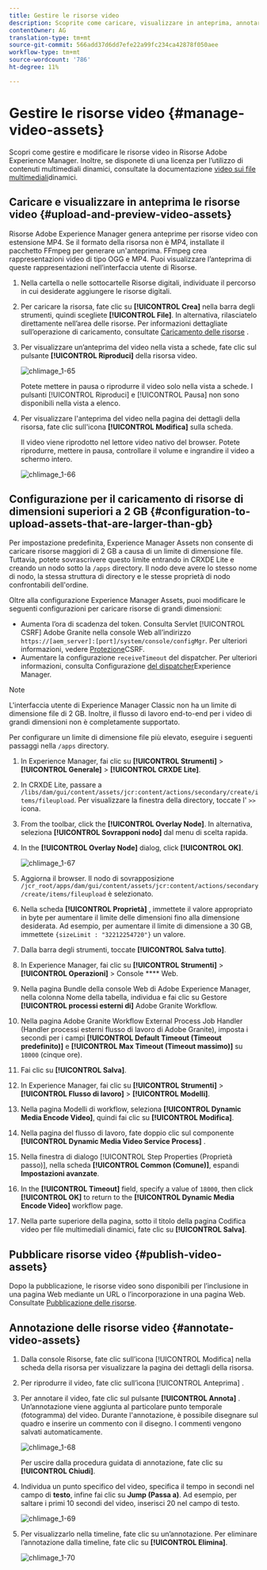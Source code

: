 ```yaml
---
title: Gestire le risorse video
description: Scoprite come caricare, visualizzare in anteprima, annotare e pubblicare risorse video.
contentOwner: AG
translation-type: tm+mt
source-git-commit: 566add37d6dd7efe22a99fc234ca42878f050aee
workflow-type: tm+mt
source-wordcount: '786'
ht-degree: 11%

---
```



# Gestire le risorse video {#manage-video-assets}

Scopri come gestire e modificare le risorse video in Risorse Adobe Experience Manager. Inoltre, se disponete di una licenza per l’utilizzo di contenuti multimediali dinamici, consultate la documentazione [video sui file multimediali](/help/assets/video.md)dinamici.

## Caricare e visualizzare in anteprima le risorse video {#upload-and-preview-video-assets}

Risorse Adobe Experience Manager genera anteprime per risorse video con estensione MP4. Se il formato della risorsa non è MP4, installate il pacchetto FFmpeg per generare un&#39;anteprima. FFmpeg crea rappresentazioni video di tipo OGG e MP4. Puoi visualizzare l’anteprima di queste rappresentazioni nell’interfaccia utente di Risorse.

1. Nella cartella o nelle sottocartelle Risorse digitali, individuate il percorso in cui desiderate aggiungere le risorse digitali.
1. Per caricare la risorsa, fate clic su **[!UICONTROL Crea]** nella barra degli strumenti, quindi scegliete **[!UICONTROL File]**. In alternativa, rilasciatelo direttamente nell’area delle risorse. Per informazioni dettagliate sull’operazione di caricamento, consultate [Caricamento delle risorse](managing-assets-touch-ui.md#uploading-assets) .
1. Per visualizzare un’anteprima del video nella vista a schede, fate clic sul pulsante **[!UICONTROL Riproduci]** della risorsa video.

   ![chlimage_1-65](assets/chlimage_1-201.png)

   Potete mettere in pausa o riprodurre il video solo nella vista a schede. I pulsanti [!UICONTROL Riproduci] e [!UICONTROL Pausa] non sono disponibili nella vista a elenco.

1. Per visualizzare l&#39;anteprima del video nella pagina dei dettagli della risorsa, fate clic sull&#39;icona **[!UICONTROL Modifica]** sulla scheda.

   Il video viene riprodotto nel lettore video nativo del browser. Potete riprodurre, mettere in pausa, controllare il volume e ingrandire il video a schermo intero.

   ![chlimage_1-66](assets/chlimage_1-202.png)

## Configurazione per il caricamento di risorse di dimensioni superiori a 2 GB {#configuration-to-upload-assets-that-are-larger-than-gb}

Per impostazione predefinita, Experience Manager Assets non consente di caricare risorse maggiori di 2 GB a causa di un limite di dimensione file. Tuttavia, potete sovrascrivere questo limite entrando in CRXDE Lite e creando un nodo sotto la `/apps` directory. Il nodo deve avere lo stesso nome di nodo, la stessa struttura di directory e le stesse proprietà di nodo confrontabili dell&#39;ordine.

Oltre alla configurazione Experience Manager Assets, puoi modificare le seguenti configurazioni per caricare risorse di grandi dimensioni:

* Aumenta l’ora di scadenza del token. Consulta Servlet [!UICONTROL CSRF] Adobe Granite nella console Web all’indirizzo `https://[aem_server]:[port]/system/console/configMgr`. Per ulteriori informazioni, vedere [Protezione](/help/sites-developing/csrf-protection.md)CSRF.
* Aumentare la configurazione `receiveTimeout` del dispatcher. Per ulteriori informazioni, consulta Configurazione [del dispatcher](https://docs.adobe.com/content/help/en/experience-manager-dispatcher/using/configuring/dispatcher-configuration.html#renders-options)Experience Manager.

>[!NOTE]
>
>L&#39;interfaccia utente di Experience Manager Classic non ha un limite di dimensione file di 2 GB. Inoltre, il flusso di lavoro end-to-end per i video di grandi dimensioni non è completamente supportato.

Per configurare un limite di dimensione file più elevato, eseguire i seguenti passaggi nella `/apps` directory.

1. In Experience Manager, fai clic su **[!UICONTROL Strumenti]** > **[!UICONTROL Generale]** > **[!UICONTROL CRXDE Lite]**.
1. In CRXDE Lite, passare a `/libs/dam/gui/content/assets/jcr:content/actions/secondary/create/items/fileupload`. Per visualizzare la finestra della directory, toccate l&#39; `>>` icona.
1. From the toolbar, click the **[!UICONTROL Overlay Node]**. In alternativa, seleziona **[!UICONTROL Sovrapponi nodo]** dal menu di scelta rapida.
1. In the **[!UICONTROL Overlay Node]** dialog, click **[!UICONTROL OK]**.

   ![chlimage_1-67](assets/chlimage_1-203.png)

1. Aggiorna il browser. Il nodo di sovrapposizione `/jcr_root/apps/dam/gui/content/assets/jcr:content/actions/secondary/create/items/fileupload` è selezionato.
1. Nella scheda **[!UICONTROL Proprietà]** , immettete il valore appropriato in byte per aumentare il limite delle dimensioni fino alla dimensione desiderata. Ad esempio, per aumentare il limite di dimensione a 30 GB, immettete `{sizeLimit : "32212254720"}` un valore.

1. Dalla barra degli strumenti, toccate **[!UICONTROL Salva tutto]**.
1. In Experience Manager, fai clic su **[!UICONTROL Strumenti]** > **[!UICONTROL Operazioni]** > Console **** Web.
1. Nella pagina Bundle della console Web di Adobe Experience Manager, nella colonna Nome della tabella, individua e fai clic su Gestore **[!UICONTROL processi esterni di]** Adobe Granite Workflow.
1. Nella pagina Adobe Granite Workflow External Process Job Handler (Handler processi esterni flusso di lavoro di Adobe Granite), imposta i secondi per i campi **[!UICONTROL Default Timeout (Timeout predefinito)]** e **[!UICONTROL Max Timeout (Timeout massimo)]** su `18000` (cinque ore).
1. Fai clic su **[!UICONTROL Salva]**.
1. In Experience Manager, fai clic su **[!UICONTROL Strumenti]** > **[!UICONTROL Flusso di lavoro]** > **[!UICONTROL Modelli]**.
1. Nella pagina Modelli di workflow, seleziona **[!UICONTROL Dynamic Media Encode Video]**, quindi fai clic su **[!UICONTROL Modifica]**.
1. Nella pagina del flusso di lavoro, fate doppio clic sul componente **[!UICONTROL Dynamic Media Video Service Process]** .
1. Nella finestra di dialogo [!UICONTROL Step Properties (Proprietà passo)], nella scheda **[!UICONTROL Common (Comune)]**, espandi **Impostazioni avanzate**.
1. In the **[!UICONTROL Timeout]** field, specify a value of `18000`, then click **[!UICONTROL OK]** to return to the **[!UICONTROL Dynamic Media Encode Video]** workflow page.
1. Nella parte superiore della pagina, sotto il titolo della pagina Codifica video per file multimediali dinamici, fate clic su **[!UICONTROL Salva]**.

## Pubblicare risorse video {#publish-video-assets}

Dopo la pubblicazione, le risorse video sono disponibili per l’inclusione in una pagina Web mediante un URL o l’incorporazione in una pagina Web. Consultate [Pubblicazione delle risorse](/help/assets/publishing-dynamicmedia-assets.md).

## Annotazione delle risorse video {#annotate-video-assets}

1. Dalla console Risorse, fate clic sull’icona [!UICONTROL Modifica] nella scheda della risorsa per visualizzare la pagina dei dettagli della risorsa.
1. Per riprodurre il video, fate clic sull’icona [!UICONTROL Anteprima] .
1. Per annotare il video, fate clic sul pulsante **[!UICONTROL Annota]** . Un’annotazione viene aggiunta al particolare punto temporale (fotogramma) del video. Durante l&#39;annotazione, è possibile disegnare sul quadro e inserire un commento con il disegno. I commenti vengono salvati automaticamente.

   ![chlimage_1-68](assets/chlimage_1-204.png)

   Per uscire dalla procedura guidata di annotazione, fate clic su **[!UICONTROL Chiudi]**.

1. Individua un punto specifico del video, specifica il tempo in secondi nel campo di **testo**, infine fai clic su **Jump (Passa a)**. Ad esempio, per saltare i primi 10 secondi del video, inserisci 20 nel campo di testo.

   ![chlimage_1-69](assets/chlimage_1-205.png)

1. Per visualizzarlo nella timeline, fate clic su un’annotazione. Per eliminare l’annotazione dalla timeline, fate clic su **[!UICONTROL Elimina]**.

   ![chlimage_1-70](assets/chlimage_1-206.png)
